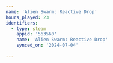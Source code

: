 ```yaml
---
name: 'Alien Swarm: Reactive Drop'
hours_played: 23
identifiers:
  - type: steam
    appid: '563560'
    name: 'Alien Swarm: Reactive Drop'
    synced_on: '2024-07-04'

---
```

